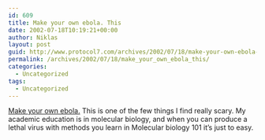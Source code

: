 ```yaml
---
id: 609
title: Make your own ebola. This
date: 2002-07-18T10:19:21+00:00
author: Niklas
layout: post
guid: http://www.protocol7.com/archives/2002/07/18/make-your-own-ebola-this/
permalink: /archives/2002/07/18/make_your_own_ebola_this/
categories:
  - Uncategorized
tags:
  - Uncategorized
---
```

<div class='microid-dd5c96c619e3a77f16981b5a7d1655c3a989cae1'>
  <p>
    <a href="http://www.newscientist.com/news/news.jsp?id=ns99992555">Make your own ebola.</a> This is one of the few things I find really scary. My academic education is in molecular biology, and when you can produce a lethal virus with methods you learn in Molecular biology 101 it&#8217;s just to easy.
  </p>
</div>